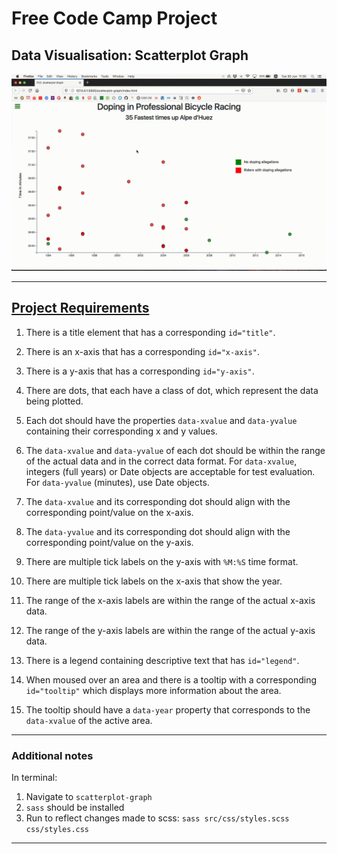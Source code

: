 # Free Code Camp Project
## Data Visualisation: Scatterplot Graph

![Scatterplot graph gif](README/scatterplot-graph.gif)

---

## [Project Requirements](https://www.freecodecamp.org/learn/data-visualization/data-visualization-projects/visualize-data-with-a-scatterplot-graph)

1. There is a title element that has a corresponding `id="title"`.
   
2. There is an x-axis that has a corresponding `id="x-axis"`.
   
3. There is a y-axis that has a corresponding `id="y-axis"`.
   
4. There are dots, that each have a class of dot, which represent the data being plotted.
   
5. Each dot should have the properties `data-xvalue` and `data-yvalue` containing their corresponding x and y values.
   
6. The `data-xvalue` and `data-yvalue` of each dot should be within the range of the actual data and in the correct data format. For `data-xvalue`, integers (full years) or Date objects are acceptable for test evaluation. For `data-yvalue` (minutes), use Date objects.
   
7. The `data-xvalue` and its corresponding dot should align with the corresponding point/value on the x-axis.
   
8. The `data-yvalue` and its corresponding dot should align with the corresponding point/value on the y-axis.
   
9.  There are multiple tick labels on the y-axis with `%M:%S` time format.
    
10. There are multiple tick labels on the x-axis that show the year.
    
11. The range of the x-axis labels are within the range of the actual x-axis data.
    
12. The range of the y-axis labels are within the range of the actual y-axis data.
    
13. There is a legend containing descriptive text that has `id="legend"`.
    
14. When moused over an area and there is a tooltip with a corresponding `id="tooltip"` which displays more information about the area.
    
15. The tooltip should have a `data-year` property that corresponds to the `data-xvalue` of the active area.
    
---

### Additional notes
In terminal:
1. Navigate to `scatterplot-graph`
2. ```sass``` should be installed
3. Run to reflect changes made to scss:
    `sass src/css/styles.scss css/styles.css`

---
